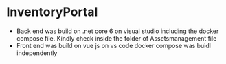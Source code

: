 # InventoryPortal
* Back end was build on .net core 6 on visual studio including the docker compose file. Kindly check inside the folder of Assetsmanagement file
* Front end was build on vue js on vs code docker compose was buidl independently 
